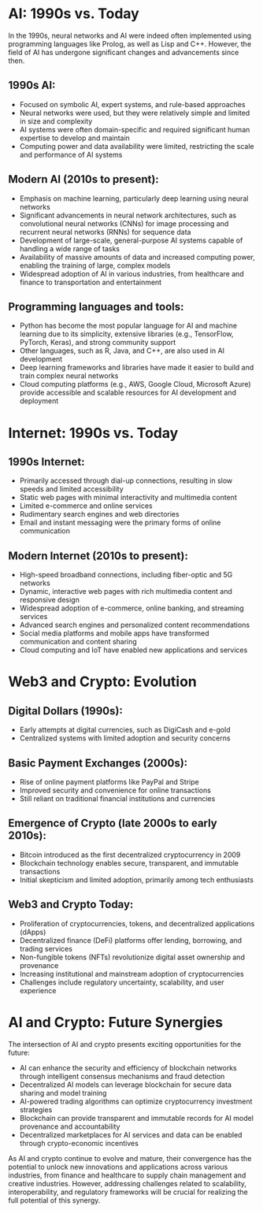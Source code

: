 
# AI: 1990s vs. Today

In the 1990s, neural networks and AI were indeed often implemented using programming languages like Prolog, as well as Lisp and C++. However, the field of AI has undergone significant changes and advancements since then.

## 1990s AI:
- Focused on symbolic AI, expert systems, and rule-based approaches
- Neural networks were used, but they were relatively simple and limited in size and complexity
- AI systems were often domain-specific and required significant human expertise to develop and maintain
- Computing power and data availability were limited, restricting the scale and performance of AI systems

## Modern AI (2010s to present):
- Emphasis on machine learning, particularly deep learning using neural networks
- Significant advancements in neural network architectures, such as convolutional neural networks (CNNs) for image processing and recurrent neural networks (RNNs) for sequence data
- Development of large-scale, general-purpose AI systems capable of handling a wide range of tasks
- Availability of massive amounts of data and increased computing power, enabling the training of large, complex models
- Widespread adoption of AI in various industries, from healthcare and finance to transportation and entertainment

## Programming languages and tools:
- Python has become the most popular language for AI and machine learning due to its simplicity, extensive libraries (e.g., TensorFlow, PyTorch, Keras), and strong community support
- Other languages, such as R, Java, and C++, are also used in AI development
- Deep learning frameworks and libraries have made it easier to build and train complex neural networks
- Cloud computing platforms (e.g., AWS, Google Cloud, Microsoft Azure) provide accessible and scalable resources for AI development and deployment

# Internet: 1990s vs. Today

## 1990s Internet:
- Primarily accessed through dial-up connections, resulting in slow speeds and limited accessibility
- Static web pages with minimal interactivity and multimedia content
- Limited e-commerce and online services
- Rudimentary search engines and web directories
- Email and instant messaging were the primary forms of online communication

## Modern Internet (2010s to present):
- High-speed broadband connections, including fiber-optic and 5G networks
- Dynamic, interactive web pages with rich multimedia content and responsive design
- Widespread adoption of e-commerce, online banking, and streaming services
- Advanced search engines and personalized content recommendations
- Social media platforms and mobile apps have transformed communication and content sharing
- Cloud computing and IoT have enabled new applications and services

# Web3 and Crypto: Evolution

## Digital Dollars (1990s):
- Early attempts at digital currencies, such as DigiCash and e-gold
- Centralized systems with limited adoption and security concerns

## Basic Payment Exchanges (2000s):
- Rise of online payment platforms like PayPal and Stripe
- Improved security and convenience for online transactions
- Still reliant on traditional financial institutions and currencies

## Emergence of Crypto (late 2000s to early 2010s):
- Bitcoin introduced as the first decentralized cryptocurrency in 2009
- Blockchain technology enables secure, transparent, and immutable transactions
- Initial skepticism and limited adoption, primarily among tech enthusiasts

## Web3 and Crypto Today:
- Proliferation of cryptocurrencies, tokens, and decentralized applications (dApps)
- Decentralized finance (DeFi) platforms offer lending, borrowing, and trading services
- Non-fungible tokens (NFTs) revolutionize digital asset ownership and provenance
- Increasing institutional and mainstream adoption of cryptocurrencies
- Challenges include regulatory uncertainty, scalability, and user experience

# AI and Crypto: Future Synergies

The intersection of AI and crypto presents exciting opportunities for the future:

- AI can enhance the security and efficiency of blockchain networks through intelligent consensus mechanisms and fraud detection
- Decentralized AI models can leverage blockchain for secure data sharing and model training
- AI-powered trading algorithms can optimize cryptocurrency investment strategies
- Blockchain can provide transparent and immutable records for AI model provenance and accountability
- Decentralized marketplaces for AI services and data can be enabled through crypto-economic incentives

As AI and crypto continue to evolve and mature, their convergence has the potential to unlock new innovations and applications across various industries, from finance and healthcare to supply chain management and creative industries. However, addressing challenges related to scalability, interoperability, and regulatory frameworks will be crucial for realizing the full potential of this synergy.
